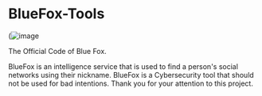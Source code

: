 # BlueFox-Tools
(![image](https://github.com/user-attachments/assets/ae10b96f-ef14-4d23-9f71-7ba8c2bc783d)



The Official Code of Blue Fox.

BlueFox is an intelligence service that is used to find a person's social networks using their nickname. BlueFox is a Cybersecurity tool that should not be used for bad intentions. Thank you for your attention to this project.
